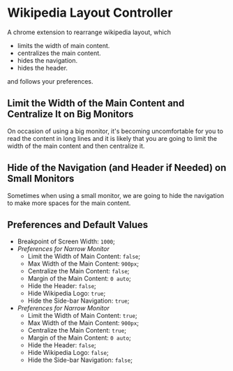 # Wikipedia Layout Controller

<!-- > 2017-12-09T11:51:43+0800 -->

<!-- Keywords: *Wikipedia Layout Controller*. -->

<!-- One line description -->
<!-- A chrome extension to rearrange wikipedia layout to make it easier to read. -->

<!-- Description -->
A chrome extension to rearrange wikipedia layout, which

- limits the width of main content.
- centralizes the main content.
- hides the navigation.
- hides the header.

and follows your preferences.


<!-- Why/Motivation -->
## Limit the Width of the Main Content and Centralize It on Big Monitors

On occasion of using a big monitor, it's becoming uncomfortable for you to read the content in long lines and it is likely that you are going to limit the width of the main content and then centralize it.


<!-- Why/Motivation -->
## Hide of the Navigation (and Header if Needed) on Small Monitors

Sometimes when using a small monitor, we are going to hide the navigation to make more spaces for the main content.


## Preferences and Default Values

- Breakpoint of Screen Width: `1000`;
- *Preferences for Narrow Monitor*
	- Limit the Width of Main Content: `false`;
	- Max Width of the Main Content: `900px`;
	- Centralize the Main Content: `false`;
	- Margin of the Main Content: `0 auto`;
	- Hide the Header: `false`;
	- Hide Wikipedia Logo: `true`;
	- Hide the Side-bar Navigation: `true`;
- *Preferences for Narrow Monitor*
	- Limit the Width of Main Content: `true`;
	- Max Width of the Main Content: `900px`;
	- Centralize the Main Content: `true`;
	- Margin of the Main Content: `0 auto`;
	- Hide the Header: `false`;
	- Hide Wikipedia Logo: `false`;
	- Hide the Side-bar Navigation: `false`;
